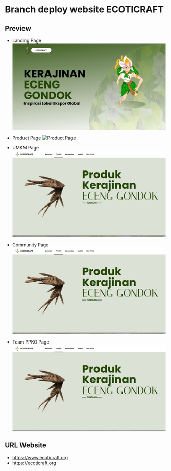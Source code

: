 # Branch deploy website ECOTICRAFT

## Preview
- Landing Page
![Landing Page](https://github.com/FadhilFirmansyah/ecoticraft/blob/deploy/assets/Landing%20Page.png)

- Product Page
![Product Page](https://github.com/FadhilFirmansyah/ecoticraft/blob/deploy/assets/Product&20Page.png)

- UMKM Page
![UMKM Page](https://github.com/FadhilFirmansyah/ecoticraft/blob/deploy/assets/Product%20Page.png)

- Community Page
![Komunitas](https://github.com/FadhilFirmansyah/ecoticraft/blob/deploy/assets/Product%20Page.png)

- Team PPKO Page
![PPKO Page](https://github.com/FadhilFirmansyah/ecoticraft/blob/deploy/assets/Product%20Page.png)

## URL Website
- https://www.ecoticraft.org
- https://ecoticraft.org